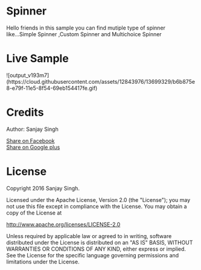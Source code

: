 # Spinner
Hello friends in this sample you can find mutiple type of spinner like...Simple Spinner ,Custom Spinner and Multichoice Spinner

<h1>Live Sample</h1>
![output_v193m7](https://cloud.githubusercontent.com/assets/12843976/13699329/b6b875e8-e79f-11e5-8f54-69eb154417fe.gif)


<h1>Credits</h1>

Author: Sanjay Singh 

<a href="http://www.facebook.com/sharer.php?u=https://github.com/SamsetDev/Spinner" class="socialBtn socialBtn--facebook">Share on Facebook</a><br>
<a href="https://plus.google.com/share?url=https://github.com/SamsetDev/Spinner" class="socialBtn socialBtn--facebook">Share on Google plus</a>

<h1>License</h1>

Copyright 2016 Sanjay Singh.

Licensed under the Apache License, Version 2.0 (the "License");
you may not use this file except in compliance with the License.
You may obtain a copy of the License at

   http://www.apache.org/licenses/LICENSE-2.0

Unless required by applicable law or agreed to in writing, software
distributed under the License is distributed on an "AS IS" BASIS,
WITHOUT WARRANTIES OR CONDITIONS OF ANY KIND, either express or implied.
See the License for the specific language governing permissions and
limitations under the License.


